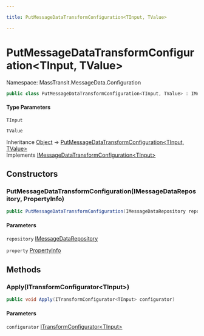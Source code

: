 ```yaml
---

title: PutMessageDataTransformConfiguration<TInput, TValue>

---
```


# PutMessageDataTransformConfiguration\<TInput, TValue\>

Namespace: MassTransit.MessageData.Configuration

```csharp
public class PutMessageDataTransformConfiguration<TInput, TValue> : IMessageDataTransformConfiguration<TInput>
```

#### Type Parameters

`TInput`<br/>

`TValue`<br/>

Inheritance [Object](https://learn.microsoft.com/en-us/dotnet/api/system.object) → [PutMessageDataTransformConfiguration\<TInput, TValue\>](../masstransit-messagedata-configuration/putmessagedatatransformconfiguration-2)<br/>
Implements [IMessageDataTransformConfiguration\<TInput\>](../masstransit-messagedata-configuration/imessagedatatransformconfiguration-1)

## Constructors

### **PutMessageDataTransformConfiguration(IMessageDataRepository, PropertyInfo)**

```csharp
public PutMessageDataTransformConfiguration(IMessageDataRepository repository, PropertyInfo property)
```

#### Parameters

`repository` [IMessageDataRepository](../../masstransit-abstractions/masstransit/imessagedatarepository)<br/>

`property` [PropertyInfo](https://learn.microsoft.com/en-us/dotnet/api/system.reflection.propertyinfo)<br/>

## Methods

### **Apply(ITransformConfigurator\<TInput\>)**

```csharp
public void Apply(ITransformConfigurator<TInput> configurator)
```

#### Parameters

`configurator` [ITransformConfigurator\<TInput\>](../masstransit/itransformconfigurator-1)<br/>
